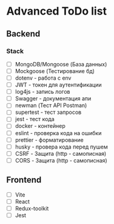 # Advanced ToDo list

## Backend

### Stack

- [ ] MongoDB/Mongoose (База данных)
- [ ] Mockgoose (Тестирование бд)
- [ ] dotenv - работа с env
- [ ] JWT - токен для аутентификации
- [ ] log4js - запись логов
- [ ] Swagger - документация апи
- [ ] newman (Тест API Postman)
- [ ] supertest - тест запросов
- [ ] jest - тест кода
- [ ] docker - контейнер
- [ ] eslint - проверка кода на ошибки
- [ ] prettier - форматирование
- [ ] husky - провера кода перед пушем
- [ ] CSRF - Защита (http - самописная)
- [ ] CORS - Защита (http - самописная)

## Frontend

- [ ] Vite
- [ ] React
- [ ] Redux-toolkit
- [ ] Jest

